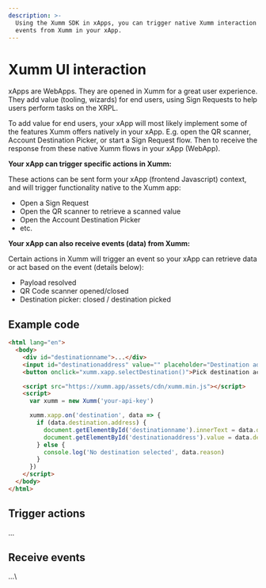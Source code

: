 ```yaml
---
description: >-
  Using the Xumm SDK in xApps, you can trigger native Xumm interaction & receive
  events from Xumm in your xApp.
---
```


# Xumm UI interaction

xApps are WebApps. They are opened in Xumm for a great user experience. They add value (tooling, wizards) for end users, using Sign Requests to help users perform tasks on the XRPL.

To add value for end users, your xApp will most likely implement some of the features Xumm offers natively in your xApp. E.g. open the QR scanner, Account Destination Picker, or start a Sign Request flow. Then to receive the response from these native Xumm flows in your xApp (WebApp).

**Your xApp can trigger specific actions in Xumm:**

These actions can be sent form your xApp (frontend Javascript) context, and will trigger functionality native to the Xumm app:

* Open a Sign Request
* Open the QR scanner to retrieve a scanned value
* Open the Account Destination Picker
* etc.

**Your xApp can also receive events (data) from Xumm:**

Certain actions in Xumm will trigger an event so your xApp can retrieve data or act based on the event (details below):

* Payload resolved
* QR Code scanner opened/closed
* Destination picker: closed / destination picked

## Example code

```html
<html lang="en">
  <body>
    <div id="destinationname">...</div>
    <input id="destinationaddress" value="" placeholder="Destination address" />
    <button onclick="xumm.xapp.selectDestination()">Pick destination account</button>

    <script src="https://xumm.app/assets/cdn/xumm.min.js"></script>
    <script>
      var xumm = new Xumm('your-api-key')

      xumm.xapp.on('destination', data => {
        if (data.destination.address) {
          document.getElementById('destinationname').innerText = data.destination.name
          document.getElementById('destinationaddress').value = data.destination.address
        } else {
          console.log('No destination selected', data.reason)
        }
      })
    </script>
  </body>
</html>
```

## Trigger actions

...

## Receive events

...\
